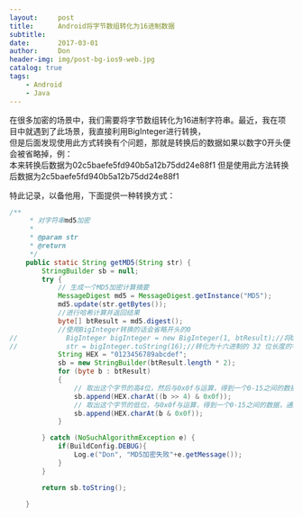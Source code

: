 ```yaml
---
layout:     post
title:      Android将字节数组转化为16进制数据
subtitle:   
date:       2017-03-01
author:     Don
header-img: img/post-bg-ios9-web.jpg
catalog: true
tags:
    - Android
    - Java
---
```


在很多加密的场景中，我们需要将字节数组转化为16进制字符串。最近，我在项目中就遇到了此场景，我直接利用BigInteger进行转换，  
但是后面发现使用此方式转换有个问题，那就是转换后的数据如果以数字0开头便会被省略掉，例：  
本来转换后数据为02c5baefe5fd940b5a12b75dd24e88f1 但是使用此方法转换后数据为2c5baefe5fd940b5a12b75dd24e88f1  

特此记录，以备他用，下面提供一种转换方式：
```java
/**
     * 对字符串md5加密
     *
     * @param str
     * @return
     */
    public static String getMD5(String str) {
        StringBuilder sb = null;
        try {
            // 生成一个MD5加密计算摘要
            MessageDigest md5 = MessageDigest.getInstance("MD5");
            md5.update(str.getBytes());
            //进行哈希计算并返回结果
            byte[] btResult = md5.digest();
            //使用BigInteger转换的话会省略开头的0
//            BigInteger bigInteger = new BigInteger(1, btResult);//将byte数组转换为BigInteger
//            str = bigInteger.toString(16);//转化为十六进制的 32 位长度的字符串
            String HEX = "0123456789abcdef";
            sb = new StringBuilder(btResult.length * 2);
            for (byte b : btResult)
            {
                // 取出这个字节的高4位，然后与0x0f与运算，得到一个0-15之间的数据，通过HEX.charAt(0-15)即为16进制数
                sb.append(HEX.charAt((b >> 4) & 0x0f));
                // 取出这个字节的低位，与0x0f与运算，得到一个0-15之间的数据，通过HEX.charAt(0-15)即为16进制数
                sb.append(HEX.charAt(b & 0x0f));
            }

        } catch (NoSuchAlgorithmException e) {
            if(BuildConfig.DEBUG){
                Log.e("Don", "MD5加密失败"+e.getMessage());
            }
        }

        return sb.toString();

    }
```